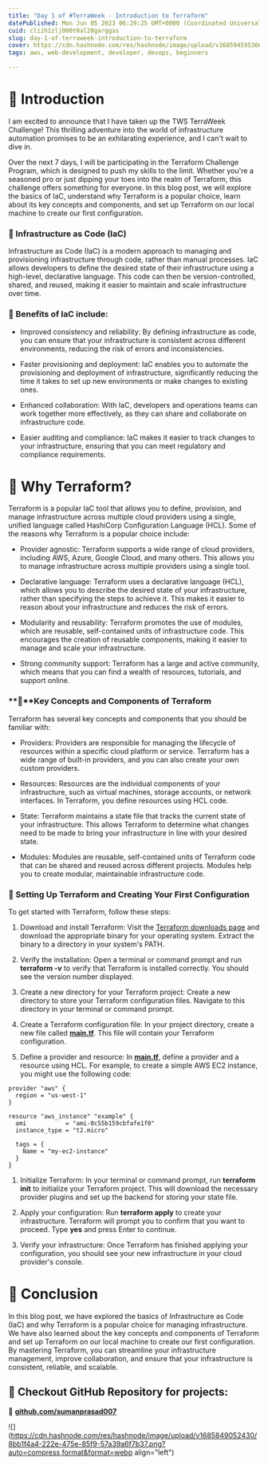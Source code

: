 ```yaml
---
title: "Day 1 of #TerraWeek - Introduction to Terraform"
datePublished: Mon Jun 05 2023 06:29:25 GMT+0000 (Coordinated Universal Time)
cuid: cliih1zlj000t0al20garggas
slug: day-1-of-terraweek-introduction-to-terraform
cover: https://cdn.hashnode.com/res/hashnode/image/upload/v1685945953663/086227e6-6ffb-4a23-8669-a935fd3eb698.png
tags: aws, web-development, developer, devops, beginners

---
```


# **📍** Introduction

I am excited to announce that I have taken up the TWS TerraWeek Challenge! This thrilling adventure into the world of infrastructure automation promises to be an exhilarating experience, and I can't wait to dive in.

Over the next 7 days, I will be participating in the Terraform Challenge Program, which is designed to push my skills to the limit. Whether you're a seasoned pro or just dipping your toes into the realm of Terraform, this challenge offers something for everyone. In this blog post, we will explore the basics of IaC, understand why Terraform is a popular choice, learn about its key concepts and components, and set up Terraform on our local machine to create our first configuration.

### **🔹** Infrastructure as Code (IaC)

Infrastructure as Code (IaC) is a modern approach to managing and provisioning infrastructure through code, rather than manual processes. IaC allows developers to define the desired state of their infrastructure using a high-level, declarative language. This code can then be version-controlled, shared, and reused, making it easier to maintain and scale infrastructure over time.

### **🔹** Benefits of IaC include:

* Improved consistency and reliability: By defining infrastructure as code, you can ensure that your infrastructure is consistent across different environments, reducing the risk of errors and inconsistencies.
    
* Faster provisioning and deployment: IaC enables you to automate the provisioning and deployment of infrastructure, significantly reducing the time it takes to set up new environments or make changes to existing ones.
    
* Enhanced collaboration: With IaC, developers and operations teams can work together more effectively, as they can share and collaborate on infrastructure code.
    
* Easier auditing and compliance: IaC makes it easier to track changes to your infrastructure, ensuring that you can meet regulatory and compliance requirements.
    

# **📍** Why Terraform?

Terraform is a popular IaC tool that allows you to define, provision, and manage infrastructure across multiple cloud providers using a single, unified language called HashiCorp Configuration Language (HCL). Some of the reasons why Terraform is a popular choice include:

* Provider agnostic: Terraform supports a wide range of cloud providers, including AWS, Azure, Google Cloud, and many others. This allows you to manage infrastructure across multiple providers using a single tool.
    
* Declarative language: Terraform uses a declarative language (HCL), which allows you to describe the desired state of your infrastructure, rather than specifying the steps to achieve it. This makes it easier to reason about your infrastructure and reduces the risk of errors.
    
* Modularity and reusability: Terraform promotes the use of modules, which are reusable, self-contained units of infrastructure code. This encourages the creation of reusable components, making it easier to manage and scale your infrastructure.
    
* Strong community support: Terraform has a large and active community, which means that you can find a wealth of resources, tutorials, and support online.
    

### **🔹**Key Concepts and Components of Terraform

Terraform has several key concepts and components that you should be familiar with:

* Providers: Providers are responsible for managing the lifecycle of resources within a specific cloud platform or service. Terraform has a wide range of built-in providers, and you can also create your own custom providers.
    
* Resources: Resources are the individual components of your infrastructure, such as virtual machines, storage accounts, or network interfaces. In Terraform, you define resources using HCL code.
    
* State: Terraform maintains a state file that tracks the current state of your infrastructure. This allows Terraform to determine what changes need to be made to bring your infrastructure in line with your desired state.
    
* Modules: Modules are reusable, self-contained units of Terraform code that can be shared and reused across different projects. Modules help you to create modular, maintainable infrastructure code.
    

### **🔹** Setting Up Terraform and Creating Your First Configuration

To get started with Terraform, follow these steps:

1. Download and install Terraform: Visit the [Terraform downloads page](https://www.terraform.io/downloads.html) and download the appropriate binary for your operating system. Extract the binary to a directory in your system's PATH.
    
2. Verify the installation: Open a terminal or command prompt and run **terraform -v** to verify that Terraform is installed correctly. You should see the version number displayed.
    
3. Create a new directory for your Terraform project: Create a new directory to store your Terraform configuration files. Navigate to this directory in your terminal or command prompt.
    
4. Create a Terraform configuration file: In your project directory, create a new file called [**main.tf**](http://main.tf). This file will contain your Terraform configuration.
    
5. Define a provider and resource: In [**main.tf**](http://main.tf), define a provider and a resource using HCL. For example, to create a simple AWS EC2 instance, you might use the following code:
    

```plaintext
provider "aws" {
  region = "us-west-1"
}

resource "aws_instance" "example" {
  ami           = "ami-0c55b159cbfafe1f0"
  instance_type = "t2.micro"

  tags = {
    Name = "my-ec2-instance"
  }
}
```

1. Initialize Terraform: In your terminal or command prompt, run **terraform init** to initialize your Terraform project. This will download the necessary provider plugins and set up the backend for storing your state file.
    
2. Apply your configuration: Run **terraform apply** to create your infrastructure. Terraform will prompt you to confirm that you want to proceed. Type **yes** and press Enter to continue.
    
3. Verify your infrastructure: Once Terraform has finished applying your configuration, you should see your new infrastructure in your cloud provider's console.
    

# **📍** Conclusion

In this blog post, we have explored the basics of Infrastructure as Code (IaC) and why Terraform is a popular choice for managing infrastructure. We have also learned about the key concepts and components of Terraform and set up Terraform on our local machine to create our first configuration. By mastering Terraform, you can streamline your infrastructure management, improve collaboration, and ensure that your infrastructure is consistent, reliable, and scalable.

## **🔹 Checkout GitHub Repository for projects:**

**🔗** [**github.com/sumanprasad007**](http://github.com/sumanprasad007)

![](https://cdn.hashnode.com/res/hashnode/image/upload/v1685849052430/8bb1f4a4-222e-475e-85f9-57a39a6f7b37.png?auto=compress,format&format=webp align="left")